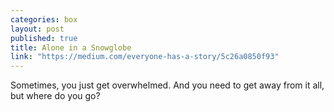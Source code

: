 ```yaml
---
categories: box
layout: post
published: true
title: Alone in a Snowglobe
link: "https://medium.com/everyone-has-a-story/5c26a0850f93"
---
```


Sometimes, you just get overwhelmed. And you need to get away from it all, but where do you go?